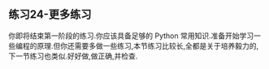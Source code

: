 ## 练习24-更多练习
你即将结束第一阶段的练习.你应该具备足够的 Python 常用知识.准备开始学习一些编程的原理.但你还需要多做一些练习,本节练习比较长,全都是关于培养毅力的,下一节练习也类似.好好做,做正确,并检查.
